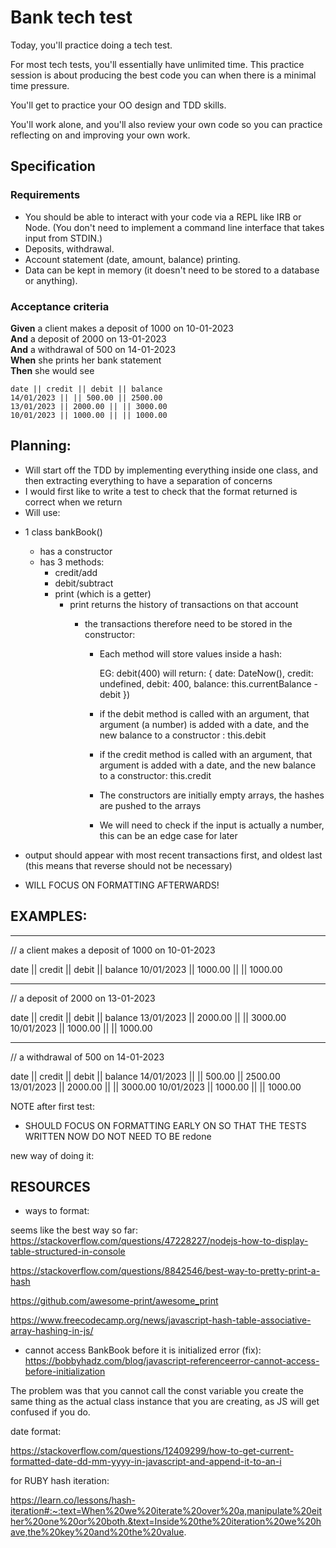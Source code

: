 # Bank tech test

Today, you'll practice doing a tech test.

For most tech tests, you'll essentially have unlimited time.  This practice session is about producing the best code you can when there is a minimal time pressure.

You'll get to practice your OO design and TDD skills.

You'll work alone, and you'll also review your own code so you can practice reflecting on and improving your own work.

## Specification

### Requirements

* You should be able to interact with your code via a REPL like IRB or Node.  (You don't need to implement a command line interface that takes input from STDIN.)
* Deposits, withdrawal.
* Account statement (date, amount, balance) printing.
* Data can be kept in memory (it doesn't need to be stored to a database or anything).

### Acceptance criteria

**Given** a client makes a deposit of 1000 on 10-01-2023  
**And** a deposit of 2000 on 13-01-2023  
**And** a withdrawal of 500 on 14-01-2023  
**When** she prints her bank statement  
**Then** she would see

```
date || credit || debit || balance
14/01/2023 || || 500.00 || 2500.00
13/01/2023 || 2000.00 || || 3000.00
10/01/2023 || 1000.00 || || 1000.00
```



## Planning:

* Will start off the TDD by implementing everything inside one class, and then extracting everything to have a separation of concerns
* I would first like to write a test to check that the format returned is correct when we return 
* Will use: 

- 1 class bankBook()
  - has a constructor
  - has 3 methods:
    - credit/add
    - debit/subtract
    - print (which is a getter)
      - print returns the history of transactions on that account
        - the transactions therefore need to be stored in the constructor:

          - Each method will store values inside a hash:
          
            EG: debit(400) will return: {
              date: DateNow(), 
              credit: undefined, 
              debit: 400, 
              balance: this.currentBalance - debit
              })

          - if the debit method is called with an argument, that argument (a number) is added with a date, and the new balance to a constructor : this.debit
          - if the credit method is called with an argument, that argument is added with a date, and the new balance to a constructor: this.credit

          - The constructors are initially empty arrays, the hashes are pushed to the arrays

          - We will need to check if the input is actually a number, this can be an edge case for later
          
- output should appear with most recent transactions first, and oldest last (this means that reverse should not be necessary)

- WILL FOCUS ON FORMATTING AFTERWARDS!


## EXAMPLES:

- - - - - - - - - - - - - - - - - - - - - - - -- - - -

// a client makes a deposit of 1000 on 10-01-2023  

date || credit || debit || balance
10/01/2023 || 1000.00 || || 1000.00

- - - - - - - - - - - - - - - - - - 

// a deposit of 2000 on 13-01-2023  

date || credit || debit || balance
13/01/2023 || 2000.00 || || 3000.00
10/01/2023 || 1000.00 || || 1000.00

- - - - - - - - - - - - - - - - - - 

// a withdrawal of 500 on 14-01-2023  

date || credit || debit || balance
14/01/2023 || || 500.00 || 2500.00
13/01/2023 || 2000.00 || || 3000.00
10/01/2023 || 1000.00 || || 1000.00


NOTE after first test:

- SHOULD FOCUS ON FORMATTING EARLY ON SO THAT THE TESTS WRITTEN NOW DO NOT NEED TO BE   redone


new way of doing it: 


## RESOURCES

* ways to format: 

seems like the best way so far:
https://stackoverflow.com/questions/47228227/nodejs-how-to-display-table-structured-in-console


https://stackoverflow.com/questions/8842546/best-way-to-pretty-print-a-hash

https://github.com/awesome-print/awesome_print

https://www.freecodecamp.org/news/javascript-hash-table-associative-array-hashing-in-js/


* cannot access BankBook before it is initialized error (fix):
https://bobbyhadz.com/blog/javascript-referenceerror-cannot-access-before-initialization

The problem was that you cannot call the const variable you create the same thing as the actual class instance that you are creating, as JS will get confused if you do.


date format: 

https://stackoverflow.com/questions/12409299/how-to-get-current-formatted-date-dd-mm-yyyy-in-javascript-and-append-it-to-an-i



for RUBY hash iteration: 

https://learn.co/lessons/hash-iteration#:~:text=When%20we%20iterate%20over%20a,manipulate%20either%20one%20or%20both.&text=Inside%20the%20iteration%20we%20have,the%20key%20and%20the%20value.